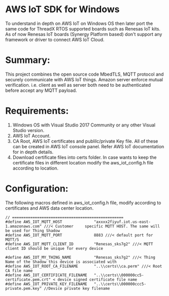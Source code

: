 # AWS IoT SDK for Windows 

To understand in depth on AWS IoT on Windows OS then later port the same code for ThreadX RTOS  supported boards such as Renesas IoT kits.  As of now Renesas IoT boards (Synergy Platform based) don't support any framework or driver to connect AWS IoT Cloud. 

# Summary:

This project combines the open source code MbedTLS, MQTT protocol and securely communicate with AWS IoT things.  Amazon server enforce mutual verification. i.e. client as well as server both need to be authenticated before accept any MQTT payload.

# Requirements:

1.   Windows OS with Visual Studio 2017 Community or any other Visual Studio version.
2.   AWS IoT Account.  
3.   CA Root, AWS IoT certificates and publilc/private Key file.  All of these can be created in AWS IoT console panel. Refer AWS IoT documentation for in depth details.
4.   Download certificate files into certs folder. In case wants to keep the certificate files in different location modify the aws_iot_config.h file according to location.

# Configuration:

The following macros defined in aws_iot_config.h file, modify according to certificates and AWS data center location.

    // =================================================
    #define AWS_IOT_MQTT_HOST              "axxxx2fiyuf.iot.us-east-1.amazonaws.com" ///< Customer     specific MQTT HOST. The same will be used for Thing Shadow
    #define AWS_IOT_MQTT_PORT              8883 ///< default port for MQTT/S
    #define AWS_IOT_MQTT_CLIENT_ID         "Renesas_sks7g2" ///< MQTT client ID should be unique for every device

    #define AWS_IOT_MY_THING_NAME          "Renesas_sks7g2" ///< Thing Name of the Shadow this device is associated with
    #define AWS_IOT_ROOT_CA_FILENAME       "..\\certs\\ca.perm" ///< Root CA file name
    #define AWS_IOT_CERTIFICATE_FILENAME   "..\\certs\\000000cc5-certificate.pem.crt" < device signed certificate file name
    #define AWS_IOT_PRIVATE_KEY_FILENAME   "..\\certs\\000000ccc5-private.pem.key" //Device private key filename






